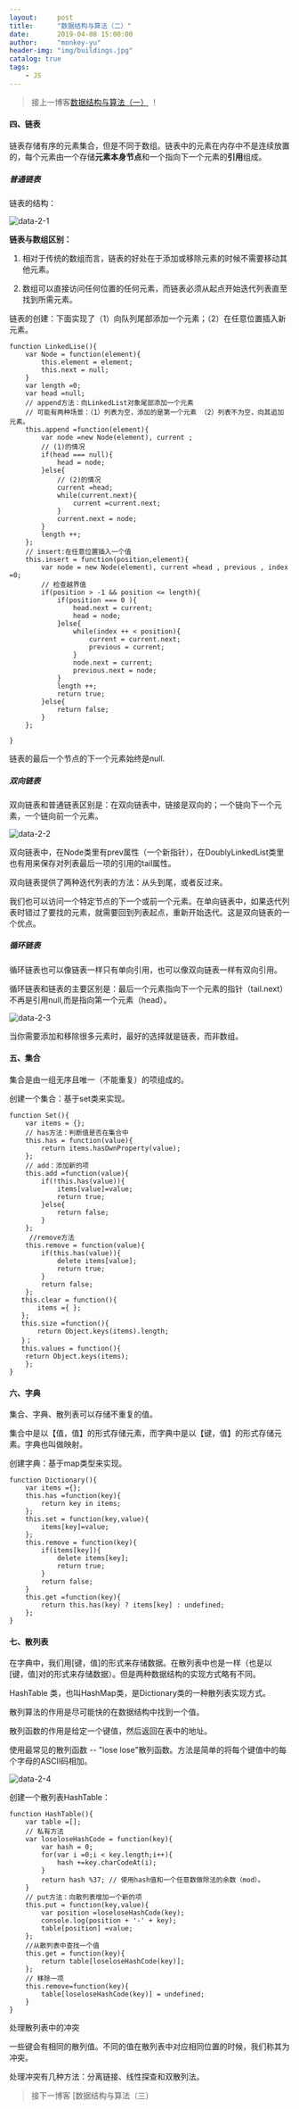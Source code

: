 ```yaml
---
layout:     post
title:      "数据结构与算法（二）"
date:       2019-04-08 15:00:00
author:     "monkey-yu"
header-img: "img/buildings.jpg"
catalog: true
tags:
    - JS
---
```


> 接上一博客[数据结构与算法（一）](<https://monkey-yu.github.io/2019/04/05/data-structure-algorithms.html>) ！

#### 四、链表

链表存储有序的元素集合，但是不同于数组。链表中的元素在内存中不是连续放置的，每个元素由一个存储**元素本身节点**和一个指向下一个元素的**引用**组成。

##### 普通链表

链表的结构：

![data-2-1](/img/post_img/data-structure/data-2-1.png)

**链表与数组区别：**

1. 相对于传统的数组而言，链表的好处在于添加或移除元素的时候不需要移动其他元素。

2. 数组可以直接访问任何位置的任何元素，而链表必须从起点开始迭代列表直至找到所需元素。

链表的创建：下面实现了（1）向队列尾部添加一个元素；（2）在任意位置插入新元素。

```
function LinkedLise(){
    var Node = function(element){
        this.element = element;
        this.next = null;
    }
    var length =0;
    var head =null;
    // append方法：向LinkedList对象尾部添加一个元素
    // 可能有两种场景：（1）列表为空，添加的是第一个元素 （2）列表不为空，向其追加元素。
    this.append =function(element){
        var node =new Node(element), current ;
        // (1)的情况
        if(head === null){
            head = node;
        }else{
        	// (2)的情况
            current =head;
            while(current.next){
                current =current.next;
            }
            current.next = node;
        }
        length ++;
    };
    // insert:在任意位置插入一个值
    this.insert = function(position,element){
        var node = new Node(element), current =head , previous , index =0;
        // 检查越界值
        if(position > -1 && position <= length){
            if(position === 0 ){
                head.next = current;
                head = node;
            }else{
                while(index ++ < position){
                    current = current.next;
                    previous = current;
                }
                node.next = current;
                previous.next = node;
            }
            length ++;
            return true;
        }else{
            return false;
        }
    };
    
}
```

链表的最后一个节点的下一个元素始终是null.

##### 双向链表

双向链表和普通链表区别是：在双向链表中，链接是双向的；一个链向下一个元素，一个链向前一个元素。

![data-2-2](/img/post_img/data-structure/data-2-2.png)

双向链表中，在Node类里有prev属性（一个新指针），在DoublyLinkedList类里也有用来保存对列表最后一项的引用的tail属性。

双向链表提供了两种迭代列表的方法：从头到尾，或者反过来。

我们也可以访问一个特定节点的下一个或前一个元素。在单向链表中，如果迭代列表时错过了要找的元素，就需要回到列表起点，重新开始迭代。这是双向链表的一个优点。

##### 循环链表

循环链表也可以像链表一样只有单向引用，也可以像双向链表一样有双向引用。

循环链表和链表的主要区别是：最后一个元素指向下一个元素的指针（tail.next）不再是引用null,而是指向第一个元素（head）。

![data-2-3](/img/post_img/data-structure/data-2-3.png)

当你需要添加和移除很多元素时，最好的选择就是链表，而非数组。

#### 五、集合

集合是由一组无序且唯一（不能重复）的项组成的。

创建一个集合：基于set类来实现。

```
function Set(){
    var items = {};
    // has方法：判断值是否在集合中
    this.has = function(value){
        return items.hasOwnProperty(value);
    };
    // add：添加新的项
    this.add =function(value){
        if(!this.has(value)){
            items[value]=value;
            return true;
        }else{
            return false;
        }
    };
     //remove方法
    this.remove = function(value){
        if(this.has(value)){
            delete items[value];
            return true;
        }
        return false;
    };
   this.clear = function(){
       items ={ };
   };
   this.size =function(){
       return Object.keys(items).length;
   }；
   this.values = function(){
    return Object.keys(items);
    };
}
```

#### 六、字典

集合、字典、散列表可以存储不重复的值。

集合中是以【值，值】的形式存储元素，而字典中是以【键，值】的形式存储元素。字典也叫做映射。

创建字典：基于map类型来实现。

```
function Dictionary(){
    var items ={};
    this.has =function(key){
        return key in items;
    };
    this.set = function(key,value){
        items[key]=value;
    };
    this.remove = function(key){
        if(items[key]){
            delete items[key];
            return true;
        }
        return false;
    }
    this.get =function(key){
        return this.has(key) ? items[key] : undefined;
    };
}
```

#### 七、散列表

在字典中，我们用[键，值]的形式来存储数据。在散列表中也是一样（也是以[键，值]对的形式来存储数据）。但是两种数据结构的实现方式略有不同。

HashTable 类，也叫HashMap类，是Dictionary类的一种散列表实现方式。

散列算法的作用是尽可能快的在数据结构中找到一个值。

散列函数的作用是给定一个键值，然后返回在表中的地址。

使用最常见的散列函数 -- "lose lose"散列函数。方法是简单的将每个键值中的每个字母的ASCII码相加。

![data-2-4](/img/post_img/data-structure/data-2-4.png)

创建一个散列表HashTable：

```
function HashTable(){
    var table =[];
    // 私有方法
    var loseloseHashCode = function(key){
        var hash = 0;
        for(var i =0;i < key.length;i++){
            hash +=key.charCodeAt(i);
        }
        return hash %37; // 使用hash值和一个任意数做除法的余数（mod）。
    }
    // put方法：向散列表增加一个新的项
    this.put = function(key,value){
        var position =loseloseHashCode(key);
        console.log(position + '-' + key);
        table[position] =value;
    };
    //从散列表中查找一个值
    this.get = function(key){
        return table[loseloseHashCode(key)];
    };
    // 移除一项
    this.remove=function(key){
        table[loseloseHashCode(key)] = undefined;
    }
}
```

处理散列表中的冲突

一些键会有相同的散列值。不同的值在散列表中对应相同位置的时候，我们称其为冲突。

处理冲突有几种方法：分离链接、线性探查和双散列法。

> 接下一博客 [数据结构与算法（三）